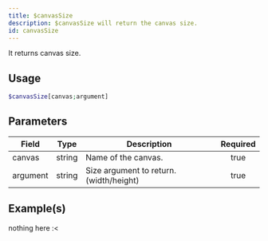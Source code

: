```yaml
---
title: $canvasSize
description: $canvasSize will return the canvas size.
id: canvasSize
---
```


It returns canvas size.

## Usage

```php
$canvasSize[canvas;argument]
```

## Parameters

| Field | Type | Description | Required |
| ----- | ---- | ----------- | :------: |
| canvas | string | Name of the canvas. | true |
| argument | string | Size argument to return. (width/height) | true |

## Example(s)

nothing here :<